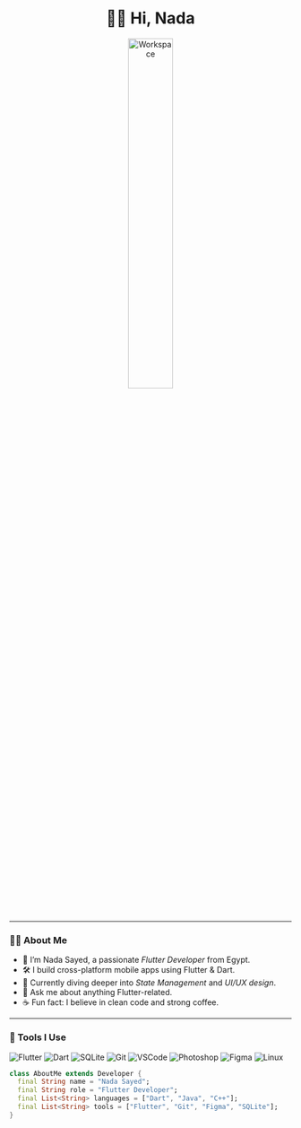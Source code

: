<div align="center" width="50">
<h1>👋🏻 Hi, Nada</h1>

<img src="https://github.com/SP-XD/SP-XD/blob/main/images/dev-working_rounded.gif?raw=true" alt="Workspace"  width="40%"/><br> 

</div>

---

### 👩‍💻 About Me

- 💙 I’m Nada Sayed, a passionate *Flutter Developer* from Egypt.
- 🛠 I build cross-platform mobile apps using Flutter & Dart.
- 🧠 Currently diving deeper into *State Management* and *UI/UX design*.
- 💬 Ask me about anything Flutter-related.
- ☕ Fun fact: I believe in clean code and strong coffee.

---

### 🚀 Tools I Use

![Flutter](https://img.shields.io/badge/Flutter-%2302569B.svg?style=flat&logo=Flutter&logoColor=white)
![Dart](https://img.shields.io/badge/Dart-0175C2?style=flat&logo=dart&logoColor=white)
![SQLite](https://img.shields.io/badge/SQLite-07405E?style=flat&logo=sqlite&logoColor=white)
![Git](https://img.shields.io/badge/GIT-E44C30?style=flat&logo=git&logoColor=white)
![VSCode](https://img.shields.io/badge/Visual_Studio_Code-0078D4?style=flat&logo=visual%20studio%20code&logoColor=white)
![Photoshop](https://img.shields.io/badge/Adobe%20Photoshop-31A8FF?style=flat&logo=Adobe%20Photoshop&logoColor=black)
![Figma](https://img.shields.io/badge/Figma-F24E1E?style=flat&logo=figma&logoColor=white)
![Linux](https://img.shields.io/badge/Linux-FCC624?style=flat&logo=linux&logoColor=black)

```dart
class AboutMe extends Developer {
  final String name = "Nada Sayed";
  final String role = "Flutter Developer";
  final List<String> languages = ["Dart", "Java", "C++"];
  final List<String> tools = ["Flutter", "Git", "Figma", "SQLite"];
}
